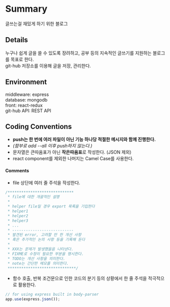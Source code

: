# Summary

글쓰는걸 재밌게 하기 위한 블로그

## Details

누구나 쉽게 글을 쓸 수 있도록 장려하고, 공부 등의 지속적인 글쓰기를 지원하는 블로그를 목표로 한다.  
git-hub 저장소를 이용해 글을 저장, 관리한다.  

## Environment

middleware: express  
database: mongodb  
front: react-redux  
git-hub API: REST API   

## Coding Conventions

- **push는 한 번에 여러 파일이 아닌 기능 하나당 적절한 메시지와 함께 진행한다.**  
- _(함부로 add --all 이후 push하지 않는다.)_
- 문자열은 큰따옴표가 아닌 **작은따옴표**로 작성한다. (JSON 제외)
- react component를 제외한 나머지는 Camel Case를 사용한다.

#### Comments

- file 상단에 여러 줄 주석을 작성한다.

```javascript
/*****************************
 * file에 대한 개괄적인 설명
 * 
 * helper file일 경우 export 목록을 기입한다
 * helper1
 * helper2
 * helper3
 * ...
 * ---------------------------
 * 발견된 error, 고려할 만 한 개선 사항
 * 혹은 추가적인 논의 사항 등을 기록해 둔다
 * 
 * XXX는 문제가 발생했을음 나타낸다.
 * FIXME로 수정이 필요한 부분을 명시한다.
 * TODO는 개선 사항을 의미한다.
 * note는 간단한 메모를 의미한다.
 ******************************/
```

- 함수 호출, 반복 조건문으로 인한 코드의 분기 등의 상황에서 한 줄 주석을 적극적으로 활용한다.

```javascript
// for using express built in body-parser
app.use(express.json());
```
